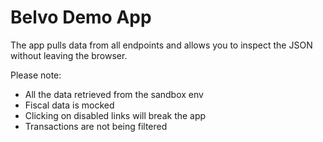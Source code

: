 # Belvo Demo App
The app pulls data from all endpoints and allows you to inspect the JSON without leaving the browser.

Please note:
- All the data retrieved from the sandbox env
- Fiscal data is mocked
- Clicking on disabled links will break the app
- Transactions are not being filtered
